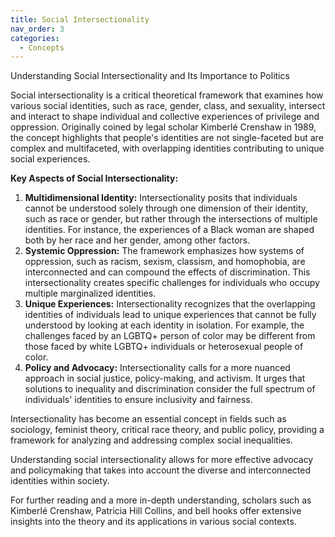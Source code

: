 ```yaml
---
title: Social Intersectionality
nav_order: 3
categories:
  - Concepts
---
```



Understanding Social Intersectionality and Its Importance to Politics


Social intersectionality is a critical theoretical framework that examines how various social identities, such as race, gender, class, and sexuality, intersect and interact to shape individual and collective experiences of privilege and oppression. Originally coined by legal scholar Kimberlé Crenshaw in 1989, the concept highlights that people's identities are not single-faceted but are complex and multifaceted, with overlapping identities contributing to unique social experiences.

**Key Aspects of Social Intersectionality:**

1. **Multidimensional Identity:** Intersectionality posits that individuals cannot be understood solely through one dimension of their identity, such as race or gender, but rather through the intersections of multiple identities. For instance, the experiences of a Black woman are shaped both by her race and her gender, among other factors.
2. **Systemic Oppression:** The framework emphasizes how systems of oppression, such as racism, sexism, classism, and homophobia, are interconnected and can compound the effects of discrimination. This intersectionality creates specific challenges for individuals who occupy multiple marginalized identities.
3. **Unique Experiences:** Intersectionality recognizes that the overlapping identities of individuals lead to unique experiences that cannot be fully understood by looking at each identity in isolation. For example, the challenges faced by an LGBTQ+ person of color may be different from those faced by white LGBTQ+ individuals or heterosexual people of color.
4. **Policy and Advocacy:** Intersectionality calls for a more nuanced approach in social justice, policy-making, and activism. It urges that solutions to inequality and discrimination consider the full spectrum of individuals' identities to ensure inclusivity and fairness.

Intersectionality has become an essential concept in fields such as sociology, feminist theory, critical race theory, and public policy, providing a framework for analyzing and addressing complex social inequalities.

Understanding social intersectionality allows for more effective advocacy and policymaking that takes into account the diverse and interconnected identities within society.

For further reading and a more in-depth understanding, scholars such as Kimberlé Crenshaw, Patricia Hill Collins, and bell hooks offer extensive insights into the theory and its applications in various social contexts.
